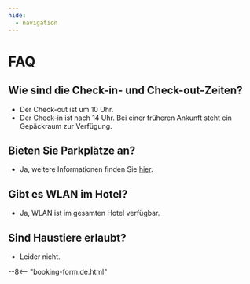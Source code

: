 ```yaml
---
hide:
  - navigation
---
```


# **FAQ**

## Wie sind die Check-in- und Check-out-Zeiten?
- Der Check-out ist um 10 Uhr.
- Der Check-in ist nach 14 Uhr. Bei einer früheren Ankunft steht ein Gepäckraum zur Verfügung.

## Bieten Sie Parkplätze an?
- Ja, weitere Informationen finden Sie [hier](03.parking.md).

## Gibt es WLAN im Hotel?
- Ja, WLAN ist im gesamten Hotel verfügbar.

## Sind Haustiere erlaubt?
- Leider nicht.

--8<-- "booking-form.de.html"

